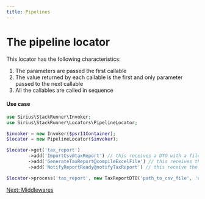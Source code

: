 ```yaml
---
title: Pipelines
---
```


# The pipeline locator

This locator has the following characteristics:
1. The parameters are passed the first callable
2. The value returned by each callable is the first and only parameter passed to the next callable
3. All the callables are called in sequence

#### Use case

```php
use Sirius\StackRunner\Invoker;
use Sirius\StackRunner\Locators\PipelineLocator;

$invoker = new Invoker($psr11Container);
$locator = new PipelineLocator($invoker);

$locator->get('tax_report')
        ->add('ImportCsv@taxReport') // this receives a DTO with a file and a user ID, imports it into a table and returns a DTO with the table name and user ID
        ->add('GenerateTaxReport@compileExcelFile') // this receives the DTO returned by the previous callable, returns a DTO with the name of the XLS file and user ID
        ->add('NotifyReportReady@notifyTaxReport') // this receive the DTO from the previous callable and sends an email

$locator->process('tax_report', new TaxReportDTO('path_to_csv_file', 'user_id') );
```

[Next: Middlewares](2_3_middlewares.md)

